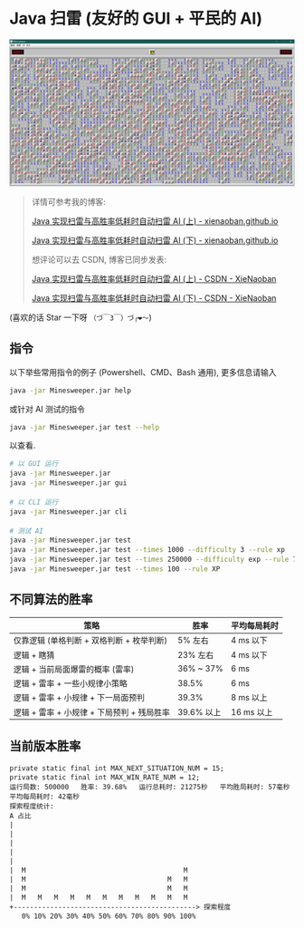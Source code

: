 # Java 扫雷 (友好的 GUI + 平民的 AI)

![头图](figure.png)

> 详情可参考我的博客:
> 
> [Java 实现扫雷与高胜率低耗时自动扫雷 AI (上) - xienaoban.github.io](https://xienaoban.github.io/posts/25814.html)
> 
> [Java 实现扫雷与高胜率低耗时自动扫雷 AI (下) - xienaoban.github.io](https://xienaoban.github.io/posts/62679.html)
> 
> 想评论可以去 CSDN, 博客已同步发表:
> 
> [Java 实现扫雷与高胜率低耗时自动扫雷 AI (上) - CSDN - XieNaoban](https://blog.csdn.net/XieNaoban/article/details/112424024)
> 
> [Java 实现扫雷与高胜率低耗时自动扫雷 AI (下) - CSDN - XieNaoban](https://blog.csdn.net/XieNaoban/article/details/112424039)

(喜欢的话 Star 一下呀 `（づ￣3￣）づ╭❤～`)

## 指令

以下举些常用指令的例子 (Powershell、CMD、Bash 通用), 更多信息请输入

```sh
java -jar Minesweeper.jar help
```

或针对 AI 测试的指令

```sh
java -jar Minesweeper.jar test --help
```

以查看.

```sh
# 以 GUI 运行
java -jar Minesweeper.jar
java -jar Minesweeper.jar gui

# 以 CLI 运行
java -jar Minesweeper.jar cli

# 测试 AI
java -jar Minesweeper.jar test
java -jar Minesweeper.jar test --times 1000 --difficulty 3 --rule xp
java -jar Minesweeper.jar test --times 250000 --difficulty exp --rule 7
java -jar Minesweeper.jar test --times 100 --rule XP
```

## 不同算法的胜率

| 策略 | 胜率 | 平均每局耗时 |
| ---- | ---- | ---- |
| 仅靠逻辑 (单格判断 + 双格判断 + 枚举判断)   | 5% 左右    | 4 ms 以下  |
| 逻辑 + 瞎猜                               | 23% 左右   | 4 ms 以下  |
| 逻辑 + 当前局面爆雷的概率 (雷率)           | 36% ~ 37%  | 6 ms       |
| 逻辑 + 雷率 + 一些小规律小策略             | 38.5%      | 6 ms       |
| 逻辑 + 雷率 + 小规律 + 下一局面预判        | 39.3%      | 8 ms 以上  |
| 逻辑 + 雷率 + 小规律 + 下局预判 + 残局胜率  | 39.6% 以上 | 16 ms 以上 |

## 当前版本胜率

```
private static final int MAX_NEXT_SITUATION_NUM = 15;
private static final int MAX_WIN_RATE_NUM = 12;
运行局数: 500000   胜率: 39.68%   运行总耗时: 21275秒   平均胜局耗时: 57毫秒   平均每局耗时: 42毫秒
探索程度统计:
A 占比
|
|
|
|
|
|  M                                       M
|  M                                   M   M
|  M                                   M   M
|  M   M   M   M   M   M   M   M   M   M   M
+---------------------------------------------> 探索程度
   0% 10% 20% 30% 40% 50% 60% 70% 80% 90% 100%
```
